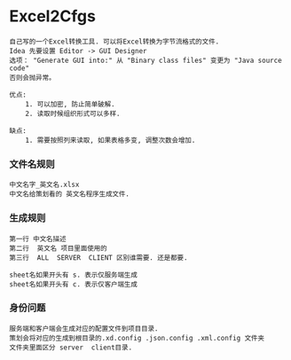 # Excel2Cfgs
	自己写的一个Excel转换工具. 可以将Excel转换为字节流格式的文件.
	Idea 先要设置 Editor -> GUI Designer 
	选项： "Generate GUI into:" 从 "Binary class files" 变更为 "Java source code" 	
	否则会抛异常。

	优点:
		1. 可以加密, 防止简单破解.
		2. 读取时候组织形式可以多样.
		
	缺点:
		1. 需要按照列来读取, 如果表格多变, 调整次数会增加.


### 文件名规则
	中文名字_英文名.xlsx
	中文名给策划看的 英文名程序生成文件.

### 生成规则
	第一行 中文名描述
	第二行  英文名 项目里面使用的
	第三行  ALL  SERVER  CLIENT 区别谁需要. 还是都要.
	
	sheet名如果开头有 s. 表示仅服务端生成
	sheet名如果开头有 c. 表示仅客户端生成

### 身份问题
	服务端和客户端会生成对应的配置文件到项目目录.
	策划会将对应的生成到根目录的.xd.config .json.config .xml.config 文件夹
	文件夹里面区分 server  client目录.


